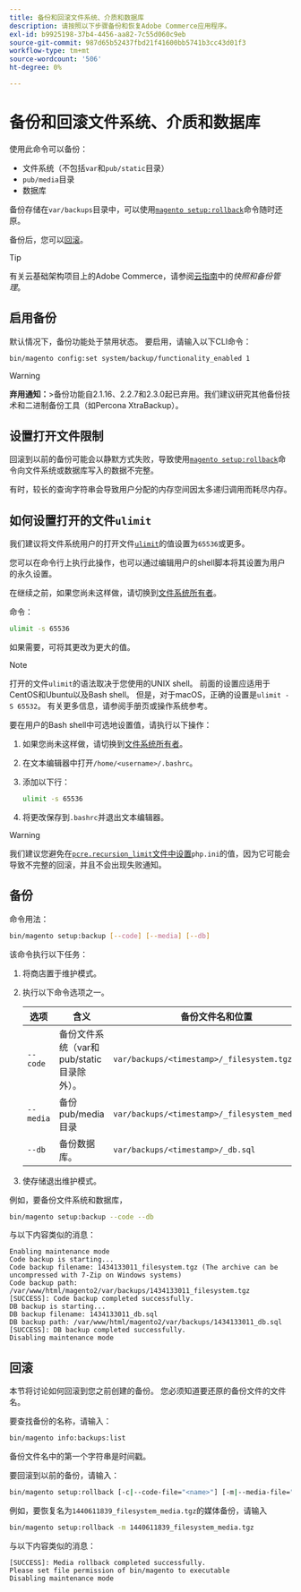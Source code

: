 ```yaml
---
title: 备份和回滚文件系统、介质和数据库
description: 请按照以下步骤备份和恢复Adobe Commerce应用程序。
exl-id: b9925198-37b4-4456-aa82-7c55d060c9eb
source-git-commit: 987d65b52437fbd21f41600bb5741b3cc43d01f3
workflow-type: tm+mt
source-wordcount: '506'
ht-degree: 0%

---
```


# 备份和回滚文件系统、介质和数据库

使用此命令可以备份：

* 文件系统（不包括`var`和`pub/static`目录）
* `pub/media`目录
* 数据库

备份存储在`var/backups`目录中，可以使用[`magento setup:rollback`](uninstall-modules.md#roll-back-the-file-system-database-or-media-files)命令随时还原。

备份后，您可以[回滚](#rollback)。

>[!TIP]
>
>有关云基础架构项目上的Adobe Commerce，请参阅[云指南](https://experienceleague.adobe.com/en/docs/commerce-cloud-service/user-guide/develop/storage/snapshots)中的&#x200B;_快照和备份管理_。

## 启用备份

默认情况下，备份功能处于禁用状态。 要启用，请输入以下CLI命令：

```bash
bin/magento config:set system/backup/functionality_enabled 1
```

>[!WARNING]
>
>**弃用通知：**
>&#x200B;>备份功能自2.1.16、2.2.7和2.3.0起已弃用。我们建议研究其他备份技术和二进制备份工具（如Percona XtraBackup）。

## 设置打开文件限制

回滚到以前的备份可能会以静默方式失败，导致使用[`magento setup:rollback`](uninstall-modules.md#roll-back-the-file-system-database-or-media-files)命令向文件系统或数据库写入的数据不完整。

有时，较长的查询字符串会导致用户分配的内存空间因太多递归调用而耗尽内存。

## 如何设置打开的文件`ulimit`

我们建议将文件系统用户的打开文件[`ulimit`](https://ss64.com/bash/ulimit.html)的值设置为`65536`或更多。

您可以在命令行上执行此操作，也可以通过编辑用户的shell脚本将其设置为用户的永久设置。

在继续之前，如果您尚未这样做，请切换到[文件系统所有者](../prerequisites/file-system/overview.md)。

命令：

```bash
ulimit -s 65536
```

如果需要，可将其更改为更大的值。

>[!NOTE]
>
>打开的文件`ulimit`的语法取决于您使用的UNIX shell。 前面的设置应适用于CentOS和Ubuntu以及Bash shell。 但是，对于macOS，正确的设置是`ulimit -S 65532`。 有关更多信息，请参阅手册页或操作系统参考。

要在用户的Bash shell中可选地设置值，请执行以下操作：

1. 如果您尚未这样做，请切换到[文件系统所有者](../prerequisites/file-system/overview.md)。
1. 在文本编辑器中打开`/home/<username>/.bashrc`。
1. 添加以下行：

   ```bash
   ulimit -s 65536
   ```

1. 将更改保存到`.bashrc`并退出文本编辑器。

>[!WARNING]
>
>我们建议您避免在[`pcre.recursion_limit`文件中设置](https://www.php.net/manual/en/pcre.configuration.php)`php.ini`的值，因为它可能会导致不完整的回滚，并且不会出现失败通知。

## 备份

命令用法：

```bash
bin/magento setup:backup [--code] [--media] [--db]
```

该命令执行以下任务：

1. 将商店置于维护模式。
1. 执行以下命令选项之一。

   | 选项 | 含义 | 备份文件名和位置 |
   |--- |--- |--- |
   | `--code` | 备份文件系统（var和pub/static目录除外）。 | `var/backups/<timestamp>/_filesystem.tgz` |
   | `--media` | 备份pub/media目录 | `var/backups/<timestamp>/_filesystem_media.tgz` |
   | `--db` | 备份数据库。 | `var/backups/<timestamp>/_db.sql` |

1. 使存储退出维护模式。

例如，要备份文件系统和数据库，

```bash
bin/magento setup:backup --code --db
```

与以下内容类似的消息：

```
Enabling maintenance mode
Code backup is starting...
Code backup filename: 1434133011_filesystem.tgz (The archive can be uncompressed with 7-Zip on Windows systems)
Code backup path: /var/www/html/magento2/var/backups/1434133011_filesystem.tgz
[SUCCESS]: Code backup completed successfully.
DB backup is starting...
DB backup filename: 1434133011_db.sql
DB backup path: /var/www/html/magento2/var/backups/1434133011_db.sql
[SUCCESS]: DB backup completed successfully.
Disabling maintenance mode
```

## 回滚

本节将讨论如何回滚到您之前创建的备份。 您必须知道要还原的备份文件的文件名。

要查找备份的名称，请输入：

```bash
bin/magento info:backups:list
```

备份文件名中的第一个字符串是时间戳。

要回滚到以前的备份，请输入：

```bash
bin/magento setup:rollback [-c|--code-file="<name>"] [-m|--media-file="<name>"] [-d|--db-file="<name>"]
```

例如，要恢复名为`1440611839_filesystem_media.tgz`的媒体备份，请输入

```bash
bin/magento setup:rollback -m 1440611839_filesystem_media.tgz
```

与以下内容类似的消息：

```
[SUCCESS]: Media rollback completed successfully.
Please set file permission of bin/magento to executable
Disabling maintenance mode
```
